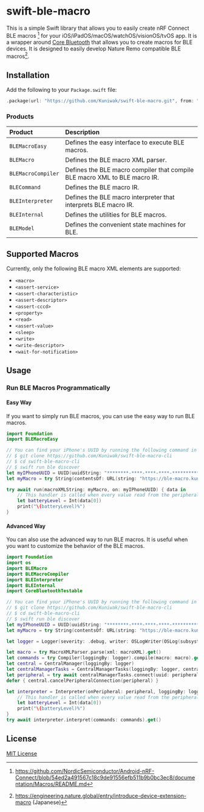 swift-ble-macro
===============

This is a simple Swift library that allows you to easily create nRF Connect BLE macros [^1] for your iOS/iPadOS/macOS/watchOS/visionOS/tvOS app.
It is a wrapper around [Core Bluetooth](https://developer.apple.com/documentation/corebluetooth) that allows you to
create macros for BLE devices. It is designed to easily develop Nature Remo compatible BLE macros[^2].

[^1]: https://github.com/NordicSemiconductor/Android-nRF-Connect/blob/54ed2a491567c18c9de91556efb511b9b0bc3ec8/documentation/Macros/README.md
[^2]: https://engineering.nature.global/entry/introduce-device-extension-macro (Japanese)


Installation
------------

Add the following to your `Package.swift` file:

```swift
.package(url: "https://github.com/Kuniwak/swift-ble-macro.git", from: "<version>")
```


### Products

| Product                 | Description                                                                                     |
|:------------------------|:------------------------------------------------------------------------------------------------|
| `BLEMacroEasy`          | Defines the easy interface to execute BLE macros.                                               |
| `BLEMacro`              | Defines the BLE macro XML parser.                                                               |
| `BLEMacroCompiler`      | Defines the BLE macro compiler that compile BLE macro XML to BLE macro IR.                      |
| `BLECommand`            | Defines the BLE macro IR.                                                                       |                     
| `BLEInterpreter`        | Defines the BLE macro interpreter that interprets BLE macro IR.                                 |
| `BLEInternal`           | Defines the utilities for BLE macros.                                                           |
| `BLEModel`              | Defines the convenient state machines for BLE.                                                  |


Supported Macros
----------------

Currently, only the following BLE macro XML elements are supported:

* `<macro>`
* `<assert-service>` 
* `<assert-characteristic>`
* `<assert-descriptor>`
* `<assert-cccd>`
* `<property>`
* `<read>`
* `<assert-value>`
* `<sleep>`
* `<write>`
* `<write-descriptor>`
* `<wait-for-notification>`


Usage
-----

### Run BLE Macros Programmatically
#### Easy Way

If you want to simply run BLE macros, you can use the easy way to run BLE macros.

```swift
import Foundation
import BLEMacroEasy

// You can find your iPhone's UUID by running the following command in Terminal:
// $ git clone https://github.com/Kuniwak/swift-ble-macro-cli
// $ cd swift-ble-macro-cli
// $ swift run ble discover
let myIPhoneUUID = UUID(uuidString: "********-****-****-****-************")!
let myMacro = try String(contentsOf: URL(string: "https://ble-macro.kuniwak.com/iphone/battery-level.xml")!)

try await run(macroXMLString: myMacro, on: myIPhoneUUID) { data in
    // This handler is called when every value read from the peripheral.
    let batteryLevel = Int(data[0])
    print("\(batteryLevel)%")
}
```


#### Advanced Way

You can also use the advanced way to run BLE macros. It is useful when you want to customize the behavior of the BLE macros.

```swift
import Foundation
import os
import BLEMacro
import BLEMacroCompiler
import BLEInterpreter
import BLEInternal
import CoreBluetoothTestable

// You can find your iPhone's UUID by running the following command in Terminal:
// $ git clone https://github.com/Kuniwak/swift-ble-macro-cli
// $ cd swift-ble-macro-cli
// $ swift run ble discover
let myIPhoneUUID = UUID(uuidString: "********-****-****-****-************")!
let myMacro = try String(contentsOf: URL(string: "https://ble-macro.kuniwak.com/iphone/battery-level.xml")!)

let logger = Logger(severity: .debug, writer: OSLogWriter(OSLog(subsystem: "com.example", category: "BLE")))

let macro = try MacroXMLParser.parse(xml: macroXML).get()
let commands = try Compiler(loggingBy: logger).compile(macro: macro).get()
let central = CentralManager(loggingBy: logger)
let centralManagerTasks = CentralManagerTasks(loggingBy: logger, centralManager: central)
let peripheral = try await centralManagerTasks.connect(uuid: peripheralUUID).get()
defer { central.cancelPeripheralConnection(peripheral) }

let interpreter = Interpreter(onPeripheral: peripheral, loggingBy: logger, readHandler) { data in
    // This handler is called when every value read from the peripheral.
    let batteryLevel = Int(data[0])
    print("\(batteryLevel)%")
}
try await interpreter.interpret(commands: commands).get()
```


License
-------
[MIT License](./LICENSE)
